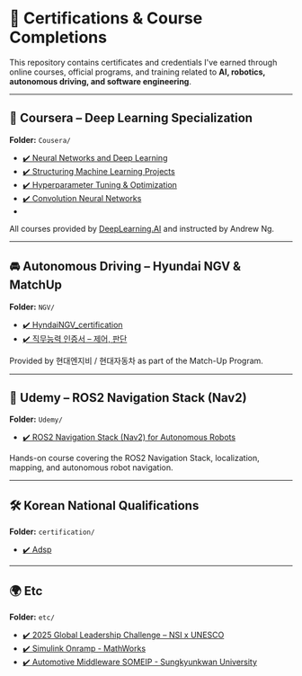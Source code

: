 # 📜 Certifications & Course Completions

This repository contains certificates and credentials I've earned through online courses, official programs, and training related to **AI, robotics, autonomous driving, and software engineering**.

---

## 🧠 Coursera – Deep Learning Specialization

**Folder:** `Cousera/`

- [✔️ Neural Networks and Deep Learning](https://github.com/weedmo/certifications/blob/main/Cousera/Coursera%20Neural%20Networks%20and%20Deep%20Learning.pdf)
- [✔️ Structuring Machine Learning Projects](https://github.com/weedmo/certifications/blob/main/Cousera/Coursera%20Structuring%20Machine%20Learning%20Projects.pdf)
- [✔️ Hyperparameter Tuning & Optimization](https://github.com/weedmo/certifications/blob/main/Cousera/Coursera%20Improving%20Deep%20Neural%20Networks%20Hyperparameter%20Tuning%20Regularization%20and%20Optimization.pdf)
- [✔️ Convolution Neural Networks]([https://github.com/weedmo/certifications/blob/main/Cousera/Coursera%20Improving%20Deep%20Neural%20Networks%20Hyperparameter%20Tuning%20Regularization%20and%20Optimization.pdf](https://github.com/weedmo/certifications/blob/main/Cousera/Convolution%20neural%20networks.pdf))
- 
All courses provided by [DeepLearning.AI](https://www.deeplearning.ai/) and instructed by Andrew Ng.

---

## 🚘 Autonomous Driving – Hyundai NGV & MatchUp

**Folder:** `NGV/`

- [✔️ HyndaiNGV_certification](https://github.com/weedmo/certifications/blob/main/NGV/HyndaiNGV_certification.pdf)
- [✔️ 직무능력 인증서 – 제어, 판단](https://github.com/weedmo/certifications/blob/main/NGV/Job%20Competency%20Certificate_Control_Judgment.pdf)

Provided by 현대엔지비 / 현대자동차 as part of the Match-Up Program.

---

## 🎯 Udemy – ROS2 Navigation Stack (Nav2)

**Folder:** `Udemy/`

- [✔️ ROS2 Navigation Stack (Nav2) for Autonomous Robots](https://github.com/weedmo/certifications/blob/main/Udemy/Nav2.pdf)

Hands-on course covering the ROS2 Navigation Stack, localization, mapping, and autonomous robot navigation.

---
## 🛠 Korean National Qualifications

**Folder:** `certification/`

- [✔️ Adsp](https://github.com/weedmo/certifications/blob/main/certification/Adsp.pdf)

---

## 🌍 Etc

**Folder:** `etc/`

- [✔️ 2025 Global Leadership Challenge – NSI x UNESCO](https://github.com/weedmo/certifications/blob/main/etc/%5B2025%20Global%20Leadership%20Challenge%20Online%20Class%5D%20Certificate%20of%20Completion.pdf)
- [✔️ Simulink Onramp - MathWorks](https://github.com/weedmo/certifications/blob/main/etc/simulink%20onramp.pdf)
- [✔️ Automotive Middleware SOMEIP - Sungkyunkwan University](https://github.com/weedmo/certifications/blob/main/etc/Automotive%20Middleware%20SOMEIP.jpg)
